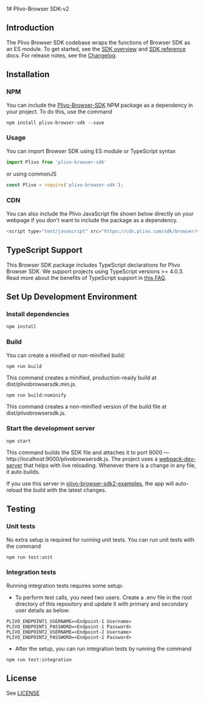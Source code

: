 1# Plivo-Browser SDK-v2

## Introduction

The Plivo Browser SDK codebase wraps the functions of Browser SDK as an ES module. To get started, see the [SDK overview](https://www.plivo.com/docs/sdk/client/browser/overview) and [SDK reference](https://www.plivo.com/docs/sdk/client/browser/reference/) docs. For release notes, see the [Changelog](https://www.plivo.com/docs/sdk/client/browser/changelog/).

## Installation

### NPM

You can include the [Plivo-Browser-SDK](https://www.npmjs.com/package/plivo-browser-sdk) NPM package as a dependency in your project. To do this, use the command

```shell
npm install plivo-browser-sdk --save 
```

### Usage

You can import Browser SDK using ES module or TypeScript syntax

```javascript
import Plivo from 'plivo-browser-sdk'
```

or using commonJS

```javascript
const Plivo = require('plivo-browser-sdk');
```

### CDN

You can also include the Plivo JavaScript file shown below directly on your webpage if you don&#39;t want to include the package as a dependency.

```javascript
<script type="text/javascript" src="https://cdn.plivo.com/sdk/browser/v2/plivo.min.js"></script>
```

## TypeScript Support

This Browser SDK package includes TypeScript declarations for Plivo Browser SDK. We support projects using TypeScript versions &gt;= 4.0.3. Read more about the benefits of TypeScript support in [this FAQ](https://support.plivo.com/hc/en-us/articles/360055776291).

## Set Up Development Environment

### Install dependencies

```shell
npm install
```

### Build

You can create a minified or non-minified build:

```shell
npm run build
```

This command creates a minified, production-ready build at dist/plivobrowsersdk.min.js.

```shell
npm run build:nominify
```

This command creates a non-minified version of the build file at dist/plivobrowsersdk.js.

### Start the development server

```shell
npm start
```

This command builds the SDK file and attaches it to port 9000 — http://localhost:9000/plivobrowsersdk.js. The project uses a [webpack-dev-server](https://github.com/webpack/webpack-dev-server) that helps with live reloading. Whenever there is a change in any file, it auto builds.

If you use this server in [plivo-browser-sdk2-examples](https://github.com/plivo/plivo-browser-sdk2-examples), the app will auto-reload the build with the latest changes.

## Testing

### Unit tests

No extra setup is required for running unit tests. You can run unit tests with the command

```shell
npm run test:unit
```

### Integration tests

Running integration tests requires some setup:

- To perform test calls, you need two users. Create a .env file in the root directory of this repository and update it with primary and secondary user details as below:

```shell
PLIVO_ENDPOINT1_USERNAME=<Endpoint-1 Username>
PLIVO_ENDPOINT1_PASSWORD=<Endpoint-1 Password>
PLIVO_ENDPOINT2_USERNAME=<Endpoint-2 Username>
PLIVO_ENDPOINT2_PASSWORD=<Endpoint-2 Password>
```

- After the setup, you can run integration tests by running the command

```shell
npm run test:integration
```

## License

See [LICENSE](https://github.com/plivo/Plivo-Browser-SDK-v2/blob/master/LICENSE)
